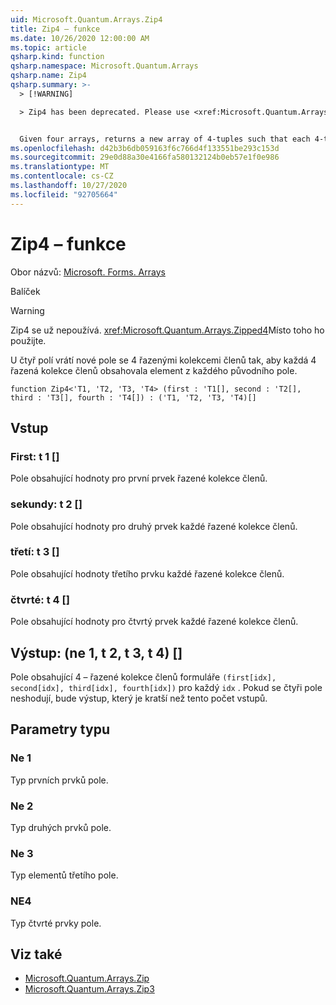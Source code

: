 ```yaml
---
uid: Microsoft.Quantum.Arrays.Zip4
title: Zip4 – funkce
ms.date: 10/26/2020 12:00:00 AM
ms.topic: article
qsharp.kind: function
qsharp.namespace: Microsoft.Quantum.Arrays
qsharp.name: Zip4
qsharp.summary: >-
  > [!WARNING]

  > Zip4 has been deprecated. Please use <xref:Microsoft.Quantum.Arrays.Zipped4> instead.


  Given four arrays, returns a new array of 4-tuples such that each 4-tuple contains an element from each original array.
ms.openlocfilehash: d42b3b6db059163f6c766d4f133551be293c153d
ms.sourcegitcommit: 29e0d88a30e4166fa580132124b0eb57e1f0e986
ms.translationtype: MT
ms.contentlocale: cs-CZ
ms.lasthandoff: 10/27/2020
ms.locfileid: "92705664"
---
```

# <a name="zip4-function"></a>Zip4 – funkce

Obor názvů: [Microsoft. Forms. Arrays](xref:Microsoft.Quantum.Arrays)

Balíček [](https://nuget.org/packages/)


> [!WARNING]
> Zip4 se už nepoužívá. <xref:Microsoft.Quantum.Arrays.Zipped4>Místo toho ho použijte.

U čtyř polí vrátí nové pole se 4 řazenými kolekcemi členů tak, aby každá 4 řazená kolekce členů obsahovala element z každého původního pole.

```qsharp
function Zip4<'T1, 'T2, 'T3, 'T4> (first : 'T1[], second : 'T2[], third : 'T3[], fourth : 'T4[]) : ('T1, 'T2, 'T3, 'T4)[]
```


## <a name="input"></a>Vstup

### <a name="first--t1"></a>First: t 1 []

Pole obsahující hodnoty pro první prvek řazené kolekce členů.


### <a name="second--t2"></a>sekundy: t 2 []

Pole obsahující hodnoty pro druhý prvek každé řazené kolekce členů.


### <a name="third--t3"></a>třetí: t 3 []

Pole obsahující hodnoty třetího prvku každé řazené kolekce členů.


### <a name="fourth--t4"></a>čtvrté: t 4 []

Pole obsahující hodnoty pro čtvrtý prvek každé řazené kolekce členů.



## <a name="output--t1t2t3t4"></a>Výstup: (ne 1, t 2, t 3, t 4) []

Pole obsahující 4 – řazené kolekce členů formuláře `(first[idx], second[idx], third[idx], fourth[idx])` pro každý `idx` . Pokud se čtyři pole neshodují, bude výstup, který je kratší než tento počet vstupů.

## <a name="type-parameters"></a>Parametry typu

### <a name="t1"></a>Ne 1

Typ prvních prvků pole.
### <a name="t2"></a>Ne 2

Typ druhých prvků pole.
### <a name="t3"></a>Ne 3

Typ elementů třetího pole.
### <a name="t4"></a>NE4

Typ čtvrté prvky pole.

## <a name="see-also"></a>Viz také

- [Microsoft.Quantum.Arrays.Zip](xref:Microsoft.Quantum.Arrays.Zip)
- [Microsoft.Quantum.Arrays.Zip3](xref:Microsoft.Quantum.Arrays.Zip3)